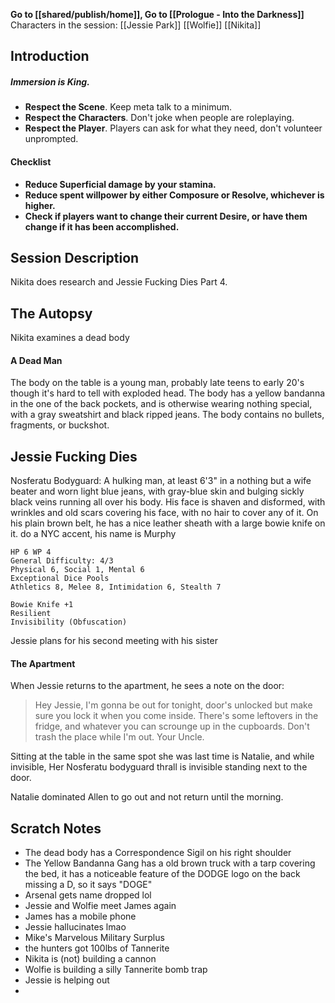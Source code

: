 **Go to [[shared/publish/home]], Go to [[Prologue - Into the Darkness]]**
Characters in the session:
[[Jessie Park]]
[[Wolfie]]
[[Nikita]]
## Introduction

##### **Immersion is King.**
- **Respect the Scene**. Keep meta talk to a minimum.
- **Respect the Characters**. Don't joke when people are roleplaying.
- **Respect the Player**. Players can ask for what they need, don't volunteer unprompted.

#### Checklist
- **Reduce Superficial damage by your stamina.**
- **Reduce spent willpower by either Composure or Resolve, whichever is higher.**
- **Check if players want to change their current Desire, or have them change if it has been accomplished.**

## Session Description

Nikita does research and Jessie Fucking Dies Part 4.

## The Autopsy
Nikita examines a dead body

#### A Dead Man
The body on the table is a young man, probably late teens to early 20's though it's hard to tell with exploded head. The body has a yellow bandanna in the one of the back pockets, and is otherwise wearing nothing special, with a gray sweatshirt and black ripped jeans. The body contains no bullets, fragments, or buckshot.

## Jessie Fucking Dies
Nosferatu Bodyguard:
A hulking man, at least 6'3" in a nothing but a wife beater and worn light blue jeans, with gray-blue skin and bulging sickly black veins running all over his body. His face is shaven and disformed, with wrinkles and old scars covering his face, with no hair to cover any of it. On his plain brown belt, he has a nice leather sheath with a large bowie knife on it.
do a NYC accent, his name is Murphy
```
HP 6 WP 4
General Difficulty: 4/3
Physical 6, Social 1, Mental 6
Exceptional Dice Pools
Athletics 8, Melee 8, Intimidation 6, Stealth 7

Bowie Knife +1
Resilient
Invisibility (Obfuscation)
```
Jessie plans for his second meeting with his sister

#### The Apartment
When Jessie returns to the apartment, he sees a note on the door:

> Hey Jessie,
> I'm gonna be out for tonight, door's unlocked but make sure you lock it when you come inside. There's some leftovers in the fridge, and whatever you can scrounge up in the cupboards. Don't trash the place while I'm out.
> Your Uncle.

Sitting at the table in the same spot she was last time is Natalie, and while invisible, Her Nosferatu bodyguard thrall is invisible standing next to the door. 

Natalie dominated Allen to go out and not return until the morning.

## Scratch Notes
- The dead body has a Correspondence Sigil on his right shoulder
- The Yellow Bandanna Gang has a old brown truck with a tarp covering the bed, it has a noticeable feature of the DODGE logo on the back missing a D, so it says "DOGE"
- Arsenal gets name dropped lol
- Jessie and Wolfie meet James again
- James has a mobile phone
- Jessie hallucinates lmao
- Mike's Marvelous Military Surplus
- the hunters got 100lbs of Tannerite 
- Nikita is (not) building a cannon
- Wolfie is building a silly Tannerite bomb trap
- Jessie is helping out
- 